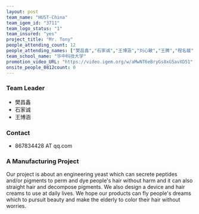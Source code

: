```yaml
---
layout: post
team_name: "HUST-China"
team_igem_id: "3711"
team_logo_status: "1"
team_insured: "yes"
project_title: "Mr. Tony"
people_attending_count: 12
people_attending_names: ["樊昌鑫","石家诚","王博涵","刘心敏","王腾","程名媛","杨洁","刘超然","李依瑾","张玉竹","黄天昊","陈雯菁"]
team_school_name: "华中科技大学"
promotion_video_URL: "https://video.igem.org/w/aMwNT6eBryGs8xG5avXD51"
onsite_people_0812count: 0
---
```



### Team Leader
* 樊昌鑫
* 石家诚
* 王博涵

### Contact
* 867834428 AT qq.com

### A Manufacturing Project

Our project is about an engineering yeast which can secrete peptides and/or pigments to perm and dye people's hair without harm and it can also straight hair and decompose pigments. We also design a device and hair creams to use at daily lives. We hope our products can fly people's dreams which to pursuit beauty and make the elderly to color their hair without worries.
